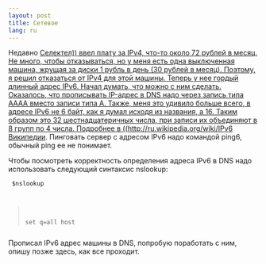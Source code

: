 ```yaml
---
layout: post
title: Сетевое 
lang: ru
---
```


Недавно [Селектел)) ввел плату за IPv4, что-то около 72 рублей в месяц. Не много, чтобы отказываться, но у меня есть одна выключенная машина, жрущая за диски 1 рубль в день (30 рублей в месяц). Поэтому, я решил отказаться от IPv4 для этой машины. Теперь у нее гордый длинный адрес IPv6. Начал думать, что можно с ним сделать. Оказалось, что прописывать IP-адрес в DNS надо через запись типа AAAA вместо записи типа A. Также, меня это удивило больше всего, в адресе IPv6 не 6 байт, как я думал исходя из названия, а 16. Таким образом это 32 шестнадцатеричных числа, при записи их объединяют в 8 групп по 4 числа. Подробнее в ((http://ru.wikipedia.org/wiki/IPv6 Википедии](http://selectel.ru). Пинговать сервер с адресом IPv6 надо командой ping6, обычный ping ее не понимает. 

Чтобы посмотреть корректность определения адреса IPv6 в DNS надо использовать следующий синтаксис nslookup:

<code><pre>
$nslookup
>set q=all
>host
</pre></code>

Прописал IPv6 адрес машины в DNS, попробую поработать с ним, опишу позже здесь, как все проходит.
